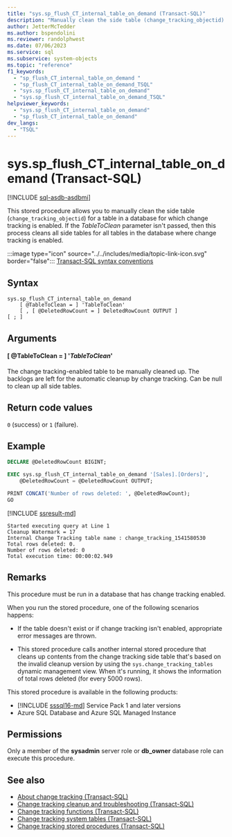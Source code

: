 ```yaml
---
title: "sys.sp_flush_CT_internal_table_on_demand (Transact-SQL)"
description: "Manually clean the side table (change_tracking_objectid) for a table in a database for which change tracking is enabled"
author: JetterMcTedder
ms.author: bspendolini
ms.reviewer: randolphwest
ms.date: 07/06/2023
ms.service: sql
ms.subservice: system-objects
ms.topic: "reference"
f1_keywords:
  - "sp_flush_CT_internal_table_on_demand "
  - "sp_flush_CT_internal_table_on_demand_TSQL"
  - "sys.sp_flush_CT_internal_table_on_demand"
  - "sys.sp_flush_CT_internal_table_on_demand_TSQL"
helpviewer_keywords:
  - "sys.sp_flush_CT_internal_table_on_demand"
  - "sp_flush_CT_internal_table_on_demand"
dev_langs:
  - "TSQL"
---
```

# sys.sp_flush_CT_internal_table_on_demand (Transact-SQL)

[!INCLUDE [sql-asdb-asdbmi](../../includes/applies-to-version/sql-asdb-asdbmi.md)]

This stored procedure allows you to manually clean the side table (`change_tracking_objectid`) for a table in a database for which change tracking is enabled. If the *TableToClean* parameter isn't passed, then this process cleans all side tables for all tables in the database where change tracking is enabled.

:::image type="icon" source="../../includes/media/topic-link-icon.svg" border="false"::: [Transact-SQL syntax conventions](../../t-sql/language-elements/transact-sql-syntax-conventions-transact-sql.md)

## Syntax

```syntaxsql
sys.sp_flush_CT_internal_table_on_demand
    [ @TableToClean = ] 'TableToClean'
    [ , [ @DeletedRowCount = ] DeletedRowCount OUTPUT ]
[ ; ]
```

## Arguments

#### [ @TableToClean = ] '*TableToClean*'

The change tracking-enabled table to be manually cleaned up. The backlogs are left for the automatic cleanup by change tracking. Can be null to clean up all side tables.

## Return code values

`0` (success) or `1` (failure).

## Example

```sql
DECLARE @DeletedRowCount BIGINT;

EXEC sys.sp_flush_CT_internal_table_on_demand '[Sales].[Orders]',
    @DeletedRowCount = @DeletedRowCount OUTPUT;

PRINT CONCAT('Number of rows deleted: ', @DeletedRowCount);
GO
```

[!INCLUDE [ssresult-md](../../includes/ssresult-md.md)]

```output
Started executing query at Line 1
Cleanup Watermark = 17
Internal Change Tracking table name : change_tracking_1541580530
Total rows deleted: 0.
Number of rows deleted: 0
Total execution time: 00:00:02.949
```

## Remarks

This procedure must be run in a database that has change tracking enabled.

When you run the stored procedure, one of the following scenarios happens:

- If the table doesn't exist or if change tracking isn't enabled, appropriate error messages are thrown.

- This stored procedure calls another internal stored procedure that cleans up contents from the change tracking side table that's based on the invalid cleanup version by using the `sys.change_tracking_tables` dynamic management view. When it's running, it shows the information of total rows deleted (for every 5000 rows).

This stored procedure is available in the following products:

- [!INCLUDE [sssql16-md](../../includes/sssql16-md.md)] Service Pack 1 and later versions
- Azure SQL Database and Azure SQL Managed Instance

## Permissions

Only a member of the **sysadmin** server role or **db_owner** database role can execute this procedure.

## See also

- [About change tracking (Transact-SQL)](../track-changes/about-change-tracking-sql-server.md)
- [Change tracking cleanup and troubleshooting (Transact-SQL)](../track-changes/cleanup-and-troubleshoot-change-tracking-sql-server.md)
- [Change tracking functions (Transact-SQL)](../system-functions/change-tracking-functions-transact-sql.md)
- [Change tracking system tables (Transact-SQL)](../system-tables/change-tracking-tables-transact-sql.md)
- [Change tracking stored procedures (Transact-SQL)](change-tracking-stored-procedures-transact-sql.md)

